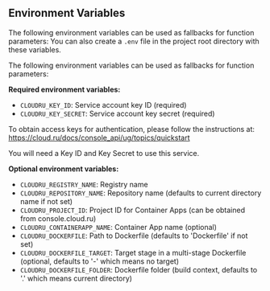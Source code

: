 ## Environment Variables

The following environment variables can be used as fallbacks for function parameters:
You can also create a `.env` file in the project root directory with these variables.

The following environment variables can be used as fallbacks for function parameters:

**Required environment variables:**
- `CLOUDRU_KEY_ID`: Service account key ID (required)
- `CLOUDRU_KEY_SECRET`: Service account key secret (required)

To obtain access keys for authentication, please follow the instructions at:
https://cloud.ru/docs/console_api/ug/topics/quickstart

You will need a Key ID and Key Secret to use this service.

**Optional environment variables:**
- `CLOUDRU_REGISTRY_NAME`: Registry name
- `CLOUDRU_REPOSITORY_NAME`: Repository name (defaults to current directory name if not set)
- `CLOUDRU_PROJECT_ID`: Project ID for Container Apps (can be obtained from console.cloud.ru)
- `CLOUDRU_CONTAINERAPP_NAME`: Container App name (optional)
- `CLOUDRU_DOCKERFILE`: Path to Dockerfile (defaults to 'Dockerfile' if not set)
- `CLOUDRU_DOCKERFILE_TARGET`: Target stage in a multi-stage Dockerfile (optional, defaults to '-' which means no target)
- `CLOUDRU_DOCKERFILE_FOLDER`: Dockerfile folder (build context, defaults to '.' which means current directory)
